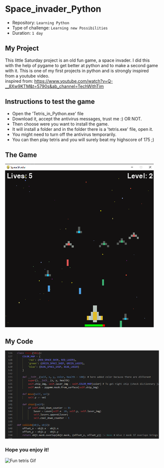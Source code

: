 # Space_invader_Python

- Repository: `Learning Python`
- Type of challenge:  `Learning new Possibilities`
- Duration: `1 day`

## My Project
This little Saturday project is an old fun game, a space invader. I did this with the help of pygame to get better at python and to make a second game with it.
This is one of my first projects in python and is strongly inspired from a youtube video.  
inspired from: https://www.youtube.com/watch?v=Q-__8Xw9KTM&t=5790s&ab_channel=TechWithTim

## Instructions to test the game
- Open the 'Tetris_in_Python.exe' file
- Download it, accept the antivirus messages, trust me :) OR NOT.
- Then choose were you want to install the game.
- It will install a folder and in the folder there is a 'tetris.exe' file, open it.
- You might need to turn off the antivirus temporarily.
- You can then play tetris and you will surely beat my highscore of 175 ;)

## The Game 

![Screenshot of the game](assets/game_screen.png)

## My Code

![Project Model](assets/code_screen.png)

### Hope you enjoy it! 

![Fun tetris Gif](https://media.giphy.com/media/5Tndtit6LsZmE/giphy.gif)